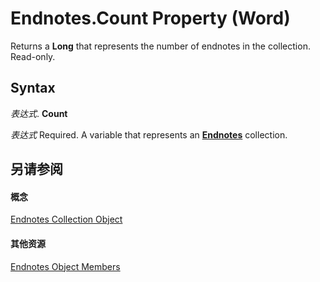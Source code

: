 
# Endnotes.Count Property (Word)

Returns a  **Long** that represents the number of endnotes in the collection. Read-only.


## Syntax

 _表达式_. **Count**

 _表达式_ Required. A variable that represents an **[Endnotes](32676579-dd41-e83d-a305-fcc2b7cb4f64.md)** collection.


## 另请参阅


#### 概念


[Endnotes Collection Object](32676579-dd41-e83d-a305-fcc2b7cb4f64.md)
#### 其他资源


[Endnotes Object Members](http://msdn.microsoft.com/library/b70ef623-9c2a-6cb9-acb3-64d3f150b62a%28Office.15%29.aspx)